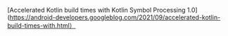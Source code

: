 [Accelerated Kotlin build times with Kotlin Symbol Processing 1.0](https://android-developers.googleblog.com/2021/09/accelerated-kotlin-build-times-with.html）
